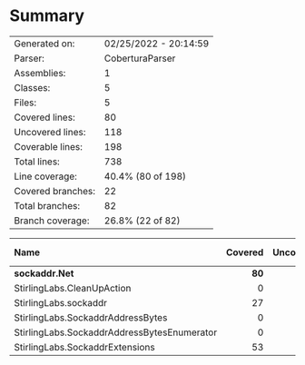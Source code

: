 ﻿# Summary
|||
|:---|:---|
| Generated on: | 02/25/2022 - 20:14:59 |
| Parser: | CoberturaParser |
| Assemblies: | 1 |
| Classes: | 5 |
| Files: | 5 |
| Covered lines: | 80 |
| Uncovered lines: | 118 |
| Coverable lines: | 198 |
| Total lines: | 738 |
| Line coverage: | 40.4% (80 of 198) |
| Covered branches: | 22 |
| Total branches: | 82 |
| Branch coverage: | 26.8% (22 of 82) |

|**Name**|**Covered**|**Uncovered**|**Coverable**|**Total**|**Line coverage**|**Covered**|**Total**|**Branch coverage**|
|:---|---:|---:|---:|---:|---:|---:|---:|---:|
|**sockaddr.Net**|**80**|**118**|**198**|**738**|**40.4%**|**22**|**82**|**26.8%**|
|StirlingLabs.CleanUpAction|0|3|3|14|0%|0|0||
|StirlingLabs.sockaddr|27|19|46|306|58.6%|5|10|50%|
|StirlingLabs.SockaddrAddressBytes|0|29|29|110|0%|0|10|0%|
|StirlingLabs.SockaddrAddressBytesEnumerator|0|16|16|45|0%|0|2|0%|
|StirlingLabs.SockaddrExtensions|53|51|104|263|50.9%|17|60|28.3%|
